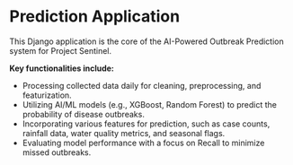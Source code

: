 # Prediction Application

This Django application is the core of the AI-Powered Outbreak Prediction system for Project Sentinel.

**Key functionalities include:**

- Processing collected data daily for cleaning, preprocessing, and featurization.
- Utilizing AI/ML models (e.g., XGBoost, Random Forest) to predict the probability of disease outbreaks.
- Incorporating various features for prediction, such as case counts, rainfall data, water quality metrics, and seasonal flags.
- Evaluating model performance with a focus on Recall to minimize missed outbreaks.
